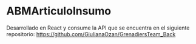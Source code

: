 # ABMArticuloInsumo
Desarrollado en React y consume la API que se encuentra en el siguiente repositorio:
https://github.com/GiulianaOzan/GrenadiersTeam_Back
